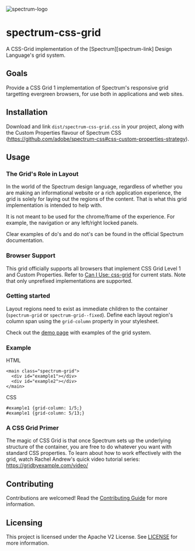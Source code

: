 ![spectrum-logo](https://git.corp.adobe.com/storage/user/655/files/a13fda74-9d4a-11e6-9aec-1b320823594a)

# spectrum-css-grid

A CSS-Grid implementation of the [Spectrum][spectrum-link] Design Language's grid system.

## Goals

Provide a CSS Grid 1 implementation of Spectrum's responsive grid targetting evergreen browsers, for use both in applications and web sites.

## Installation

Download and link `dist/spectrum-css-grid.css` in your project, along with the Custom Properties flavour of Spectrum CSS (https://github.com/adobe/spectrum-css#css-custom-properties-strategy).

## Usage

### The Grid's Role in Layout

In the world of the Spectrum design language, regardless of whether you are making an informational website or a rich application experience, the grid is solely for laying out the regions of the content. That is what this grid implementation is intended to help with.

It is not meant to be used for the chrome/frame of the experience. For example, the navigation or any left/right locked panels.

Clear examples of do's and do not's can be found in the official Spectrum documentation.

### Browser Support

This grid officially supports all browsers that implement CSS Grid Level 1 and Custom Properties. Refer to [Can I Use: css-grid](http://caniuse.com/#feat=css-grid) for current stats. Note that only unprefixed implementations are supported. 

### Getting started

Layout regions need to exist as immediate children to the container (`spectrum-grid` or `spectrum-grid--fixed`). Define each layout region's column span using the `grid-column` property in your stylesheet.

Check out the [demo page](https://git.corp.adobe.com/pages/betts/spectrum-css-grid/) with examples of the grid system.

### Example

HTML
```
<main class="spectrum-grid">
  <div id="example1"></div>
  <div id="example2"></div>
</main>
```

CSS
```
#example1 {grid-column: 1/5;}
#example1 {grid-column: 5/13;}

```

### A CSS Grid Primer

The magic of CSS Grid is that once Spectrum sets up the underlying structure of the container, you are free to do whatever you want with standard CSS properties. To learn about how to work effectively with the grid, watch Rachel Andrew's quick video tutorial series: https://gridbyexample.com/video/

## Contributing

Contributions are welcomed! Read the [Contributing Guide](CODE_OF_CONDUCT.md) for more information.

## Licensing

This project is licensed under the Apache V2 License. See [LICENSE](LICENSE) for more information.
